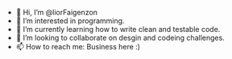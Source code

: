 - 👋 Hi, I’m @liorFaigenzon
- 👀 I’m interested in programming.
- 🌱 I’m currently learning how to write clean and testable code.
- 💞️ I’m looking to collaborate on desgin and codeing challenges.
- 📫 How to reach me: Business here :)

